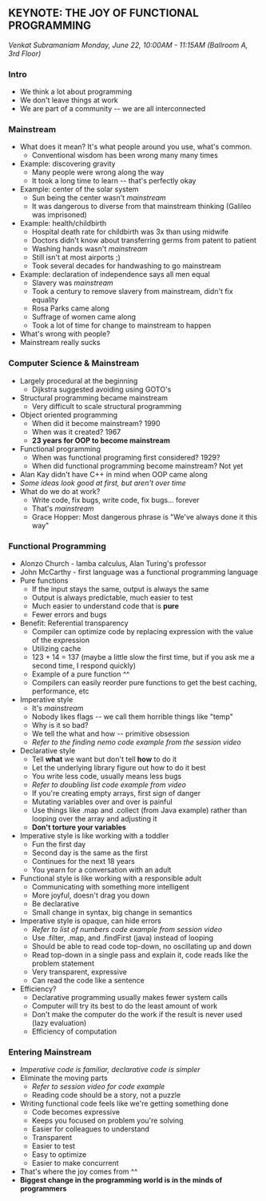 ## KEYNOTE: THE JOY OF FUNCTIONAL PROGRAMMING
_Venkat Subramaniam Monday, June 22, 10:00AM - 11:15AM (Ballroom A, 3rd Floor)_

### Intro
* We think a lot about programming
* We don't leave things at work
* We are part of a community -- we are all interconnected

### Mainstream
* What does it mean?  It's what people around you use, what's common.
    * Conventional wisdom has been wrong many many times
* Example: discovering gravity
    * Many people were wrong along the way
    * It took a long time to learn -- that's perfectly okay
* Example: center of the solar system
    * Sun being the center wasn't *mainstream*
    * It was dangerous to diverse from that mainstream thinking (Galileo was imprisoned)
* Example: health/childbirth
    * Hospital death rate for childbirth was 3x than using midwife
    * Doctors didn't know about transferring germs from patent to patient
    * Washing hands wasn't *mainstream*
    * Still isn't at most airports ;)
    * Took several decades for handwashing to go mainstream
* Example: declaration of independence says all men equal
    * Slavery was *mainstream*
    * Took a century to remove slavery from mainstream, didn't fix equality
    * Rosa Parks came along
    * Suffrage of women came along
    * Took a lot of time for change to mainstream to happen
* What's wrong with people?
* Mainstream really sucks

### Computer Science & Mainstream
* Largely procedural at the beginning
    * Dijkstra suggested avoiding using GOTO's
* Structural programming became mainstream
    * Very difficult to scale structural programming
* Object oriented programming
    * When did it become mainstream? 1990
    * When was it created? 1967
    * **23 years for OOP to become mainstream**
* Functional programming
    * When was functional programing first considered? 1929?
    * When did functional programming become mainstream? Not yet
* Alan Kay didn't have C++ in mind when OOP came along
* *Some ideas look good at first, but aren't over time*
* What do we do at work?
    * Write code, fix bugs, write code, fix bugs... forever
    * That's *mainstream*
    * Grace Hopper: Most dangerous phrase is "We've always done it this way"

### Functional Programming
* Alonzo Church - lamba calculus, Alan Turing's professor
* John McCarthy - first language was a functional programming language
* Pure functions
    * If the input stays the same, output is always the same
    * Output is always predictable, much easier to test
    * Much easier to understand code that is **pure**
    * Fewer errors and bugs
* Benefit: Referential transparency
    * Compiler can optimize code by replacing expression with the value of the expression
    * Utilizing cache
    * 123 + 14 = 137 (maybe a little slow the first time, but if you ask me a second time, I respond quickly)
    * Example of a pure function ^^
    * Compilers can easily reorder pure functions to get the best caching, performance, etc
* Imperative style
    * It's *mainstream*
    * Nobody likes flags -- we call them horrible things like "temp"
    * Why is it so bad?
    * We tell the what and how -- primitive obsession
    * *Refer to the finding nemo code example from the session video*
* Declarative style
    * Tell **what** we want but don't tell **how** to do it
    * Let the underlying library figure out how to do it best
    * You write less code, usually means less bugs
    * *Refer to doubling list code example from video*
    * If you're creating empty arrays, first sign of danger
    * Mutating variables over and over is painful
    * Use things like .map and .collect (from Java example) rather than looping over the array and adjusting it
    * **Don't torture your variables**
* Imperative style is like working with a toddler
    * Fun the first day
    * Second day is the same as the first
    * Continues for the next 18 years
    * You yearn for a conversation with an adult
* Functional style is like working with a responsible adult
    * Communicating with something more intelligent
    * More joyful, doesn't drag you down
    * Be declarative
    * Small change in syntax, big change in semantics
* Imperative style is opaque, can hide errors
    * *Refer to list of numbers code example from session video*
    * Use .filter, .map, and .findFirst (java) instead of looping
    * Should be able to read code top-down, no oscillating up and down
    * Read top-down in a single pass and explain it, code reads like the problem statement
    * Very transparent, expressive
    * Can read the code like a sentence
* Efficiency?
    * Declarative programming usually makes fewer system calls
    * Computer will try its best to do the least amount of work
    * Don't make the computer do the work if the result is never used (lazy evaluation)
    * Efficiency of computation

### Entering Mainstream
* *Imperative code is familiar, declarative code is simpler*
* Eliminate the moving parts
    * *Refer to session video for code example*
    * Reading code should be a story, not a puzzle
* Writing functional code feels like we're getting something done
    * Code becomes expressive
    * Keeps you focused on problem you're solving
    * Easier for colleagues to understand
    * Transparent
    * Easier to test
    * Easy to optimize
    * Easier to make concurrent
* That's where the joy comes from ^^
* **Biggest change in the programming world is in the minds of programmers**
